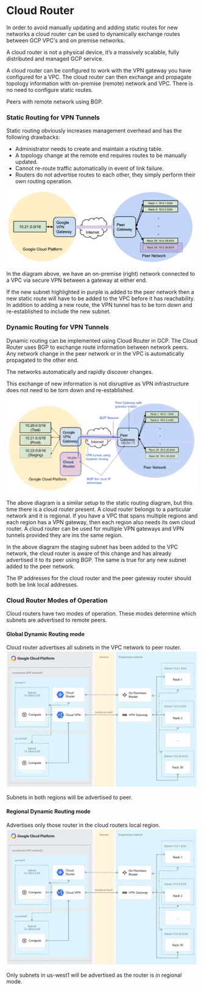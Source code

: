 # Cloud Router

In order to avoid manually updating and adding static routes for new networks a cloud router can be used to dynamically exchange routes between GCP VPC's and on premise networks.

A cloud router is not a physical device, it’s a massively scalable, fully distributed and managed GCP service.

A cloud router can be configured to work with the VPN gateway you have configured for a VPC. The cloud router can then exchange and propagate topology information with on-premise (remote) network and VPC. There is no need to configure static routes.

Peers with remote network using BGP.


### Static Routing for VPN Tunnels


Static routing obviously increases management overhead and has the following drawbacks:

-   Administrator needs to create and maintain a routing table.
-   A topology change at the remote end requires routes to be manually updated.
-   Cannot re-route traffic automatically in event of link failure.
-   Routers do not advertise routes to each other, they simply perform their own routing operation.

![cloud_router.png](attachments/8bab799f.png)


In the diagram above, we have an on-premise (right) network connected to a VPC via secure VPN between a gateway at either end.

If the new subnet highlighted in purple is added to the peer network then a new static route will have to be added to the VPC before it has reachability. In addition to adding a new route, the VPN tunnel has to be torn down and re-established to include the new subnet.

### Dynamic Routing for VPN Tunnels


Dynamic routing can be implemented using Cloud Router in GCP. The Cloud Router uses BGP to exchange route information between network peers. Any network change in the peer network or in the VPC is automatically propagated to the other end.

The networks automatically and rapidly discover changes.

This exchange of new information is not disruptive as VPN infrastructure does not need to be torn down and re-established.

![cloud_router_2.png](attachments/621d283a.png)


The above diagram is a similar setup to the static routing diagram, but this time there is a cloud router present. A cloud router belongs to a particular network and it is regional. If you have a VPC that spans multiple regions and each region has a VPN gateway, then each region also needs its own cloud router. A cloud router can be used for multiple VPN gateways and VPN tunnels provided they are ins the same region.

In the above diagram the staging subnet has been added to the VPC network, the cloud router is aware of this change and has already advertised it to its peer using BGP. The same is true for any new subnet added to the peer network.

The IP addresses for the cloud router and the peer gateway router should both be link local addresses.

### Cloud Router Modes of Operation


Cloud routers have two modes of operation. These modes determine which subnets are advertised to remote peers.

#### Global Dynamic Routing mode

Cloud router advertises all subnets in the VPC network to peer router.
![cloud_router_dynamic.png](attachments/017f0626.png)

Subnets in both regions will be advertised to peer.


#### Regional Dynamic Routing mode

Advertises only those router in the cloud routers local region.
![cloud_router_dynamic_regional.png](attachments/51034289.png)

Only subnets in us-west1 will be advertised as the router is in regional mode.

